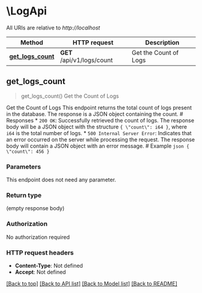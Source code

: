 # \LogApi

All URIs are relative to *http://localhost*

Method | HTTP request | Description
------------- | ------------- | -------------
[**get_logs_count**](LogApi.md#get_logs_count) | **GET** /api/v1/logs/count | Get the Count of Logs



## get_logs_count

> get_logs_count()
Get the Count of Logs

Get the Count of Logs  This endpoint returns the total count of logs present in the database. The response is a JSON object containing the count.  # Responses  * `200 OK`: Successfully retrieved the count of logs. The response body will be a JSON object with the structure `{ \"count\": i64 }`, where `i64` is the total number of logs. * `500 Internal Server Error`: Indicates that an error occurred on the server while processing the request. The response body will contain a JSON object with an error message.  # Example  ```json { \"count\": 456 } ```

### Parameters

This endpoint does not need any parameter.

### Return type

 (empty response body)

### Authorization

No authorization required

### HTTP request headers

- **Content-Type**: Not defined
- **Accept**: Not defined

[[Back to top]](#) [[Back to API list]](../README.md#documentation-for-api-endpoints) [[Back to Model list]](../README.md#documentation-for-models) [[Back to README]](../README.md)


